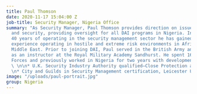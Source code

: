 ```yaml
---
title: Paul Thomson
date: 2020-11-17 15:04:00 Z
job-title: Security Manager, Nigeria Office
summary: "As Security Manager, Paul Thomson provides direction on issues of safety
  and security, providing oversight for all DAI programs in Nigeria. In his more than
  40 years of operating in the security management sector he has gained a wealth of
  experience operating in hostile and extreme risk environments in Africa and the
  Middle East. Prior to joining DAI, Paul served in the British Army and qualified
  as an instructor at the Royal Military Academy Sandhurst. He spent 16 years in Special
  Forces and previously worked in Nigeria for two years with development companies.
  \ \n\n* U.K. Security Industry Authority qualified—Close Protection and Surveillance
  \n* City and Guilds in Security Management certification, Leicester University"
image: "/uploads/paul-portrait.jpg"
group: Nigeria
---
```


